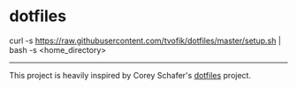 # dotfiles

curl -s https://raw.githubusercontent.com/tvofik/dotfiles/master/setup.sh | bash -s <home_directory>
___
This project is heavily inspired by Corey Schafer's [dotfiles](https://github.com/CoreyMSchafer/dotfiles) project.
